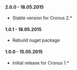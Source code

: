 #### 2.0.0 - 18.05.2015
* Stable version for Cronus 2.*

#### 1.0.1 - 18.05.2015
* Rebuild nuget package

#### 1.0.0 - 15.05.2015
* Initial release for Cronus 1.*
